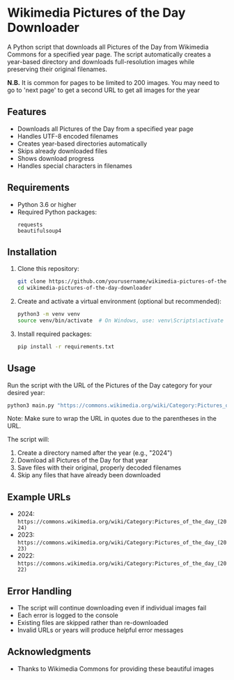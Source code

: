 # Wikimedia Pictures of the Day Downloader

A Python script that downloads all Pictures of the Day from Wikimedia Commons for a specified year page. The script automatically creates a year-based directory and downloads full-resolution images while preserving their original filenames.

**N.B.** It is common for pages to be limited to 200 images. You may need to go to 'next page' to get a second URL to get all images for the year

## Features

- Downloads all Pictures of the Day from a specified year page
- Handles UTF-8 encoded filenames 
- Creates year-based directories automatically
- Skips already downloaded files
- Shows download progress
- Handles special characters in filenames

## Requirements

- Python 3.6 or higher
- Required Python packages:
  ```
  requests
  beautifulsoup4
  ```

## Installation

1. Clone this repository:
   ```bash
   git clone https://github.com/yourusername/wikimedia-pictures-of-the-day-downloader.git
   cd wikimedia-pictures-of-the-day-downloader
   ```

2. Create and activate a virtual environment (optional but recommended):
   ```bash
   python3 -m venv venv
   source venv/bin/activate  # On Windows, use: venv\Scripts\activate
   ```

3. Install required packages:
   ```bash
   pip install -r requirements.txt
   ```

## Usage

Run the script with the URL of the Pictures of the Day category for your desired year:

```bash
python3 main.py "https://commons.wikimedia.org/wiki/Category:Pictures_of_the_day_(2024)"
```

Note: Make sure to wrap the URL in quotes due to the parentheses in the URL.

The script will:
1. Create a directory named after the year (e.g., "2024")
2. Download all Pictures of the Day for that year
3. Save files with their original, properly decoded filenames
4. Skip any files that have already been downloaded

## Example URLs

- 2024: `https://commons.wikimedia.org/wiki/Category:Pictures_of_the_day_(2024)`
- 2023: `https://commons.wikimedia.org/wiki/Category:Pictures_of_the_day_(2023)`
- 2022: `https://commons.wikimedia.org/wiki/Category:Pictures_of_the_day_(2022)`

## Error Handling

- The script will continue downloading even if individual images fail
- Each error is logged to the console
- Existing files are skipped rather than re-downloaded
- Invalid URLs or years will produce helpful error messages

## Acknowledgments

- Thanks to Wikimedia Commons for providing these beautiful images